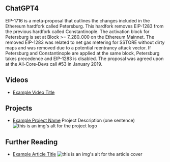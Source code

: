 ## ChatGPT4

EIP-1716 is a meta-proposal that outlines the changes included in the Ethereum hardfork called Petersburg. This hardfork removes EIP-1283 from the previous hardfork called Constantinople. The activation block for Petersburg is set at Block >= 7_280_000 on the Ethereum Mainnet. The removed EIP-1283 was related to net gas metering for SSTORE without dirty maps and was removed due to a potential reentrancy attack vector. If Petersburg and Constantinople are applied at the same block, Petersburg takes precedence and EIP-1283 is disabled. The proposal was agreed upon at the All-Core-Devs call #53 in January 2019.

## Videos

- [Example Video Title](https://www.youtube.com/watch?v=TDGq4aeevgY)

## Projects

- [Example Project Name](https://xxxx.xxx/xxxxx) Project Description (one sentence) ![this is an img's alt for the project logo](https://xxxx.xxx/project-logo.xxx)

## Further Reading

- [Example Article Title](https://xxxx.xxx/xxxxx) ![this is an img's alt for the article cover](https://xxxx.xxx/article-cover.xxx)
